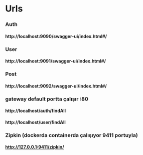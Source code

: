# Urls
### Auth
#### http://localhost:9090/swagger-ui/index.html#/

### User
#### http://localhost:9091/swagger-ui/index.html#/

### Post
#### http://localhost:9092/swagger-ui/index.html#/

### gateway default portta çalışır :80
#### http://localhost/auth/findAll
#### http://localhost/user/findAll

### Zipkin (dockerda containerda çalışıyor 9411 portuyla)
#### http://127.0.0.1:9411/zipkin/